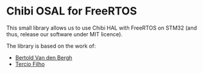 # Chibi OSAL for FreeRTOS

This small library allows us to use Chibi HAL with FreeRTOS on STM32 (and thus,
release our software under MIT licence).

The library is based on the work of:
- [Bertold Van den Bergh](https://github.com/BertoldVdb/FreeRTOS-ChibiOSAL)
- [Tercio Filho](https://github.com/0x3333/chibios_svn_mirror)
